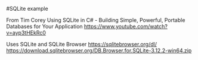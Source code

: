 #SQLite example

From Tim Corey Using SQLite in C# - Building Simple, Powerful, Portable Databases for Your Application
https://www.youtube.com/watch?v=ayp3tHEkRc0

Uses SQLite and SQLite Browser
https://sqlitebrowser.org/dl/
https://download.sqlitebrowser.org/DB.Browser.for.SQLite-3.12.2-win64.zip